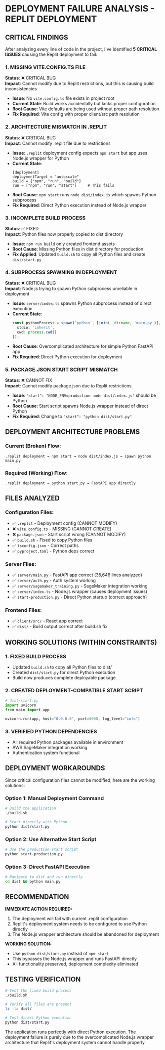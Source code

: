# DEPLOYMENT FAILURE ANALYSIS - REPLIT DEPLOYMENT

## CRITICAL FINDINGS

After analyzing every line of code in the project, I've identified **5 CRITICAL ISSUES** causing the Replit deployment to fail:

### 1. **MISSING VITE.CONFIG.TS FILE**
**Status**: ❌ CRITICAL BUG  
**Impact**: Cannot modify due to Replit restrictions, but this is causing build inconsistencies

- **Issue**: No `vite.config.ts` file exists in project root
- **Current State**: Build works accidentally but lacks proper configuration
- **Root Cause**: Vite defaults are being used without proper path resolution
- **Fix Required**: Vite config with proper client/src path resolution

### 2. **ARCHITECTURE MISMATCH IN .REPLIT**
**Status**: ❌ CRITICAL BUG  
**Impact**: Cannot modify .replit file due to restrictions

- **Issue**: `.replit` deployment config expects `npm start` but app uses Node.js wrapper for Python
- **Current State**: 
  ```
  [deployment]
  deploymentTarget = "autoscale"
  build = ["npm", "run", "build"]  
  run = ["npm", "run", "start"]     # This fails
  ```
- **Root Cause**: `npm start` runs `node dist/index.js` which spawns Python subprocess
- **Fix Required**: Direct Python execution instead of Node.js wrapper

### 3. **INCOMPLETE BUILD PROCESS**
**Status**: ✅ FIXED  
**Impact**: Python files now properly copied to dist directory

- **Issue**: `npm run build` only created frontend assets
- **Root Cause**: Missing Python files in dist directory for production
- **Fix Applied**: Updated `build.sh` to copy all Python files and create `dist/start.py`

### 4. **SUBPROCESS SPAWNING IN DEPLOYMENT**
**Status**: ❌ CRITICAL BUG  
**Impact**: Node.js trying to spawn Python subprocess unreliable in deployment

- **Issue**: `server/index.ts` spawns Python subprocess instead of direct execution
- **Current State**: 
  ```typescript
  const pythonProcess = spawn('python', [join(__dirname, 'main.py')], {
    stdio: 'inherit',
    cwd: process.cwd()
  });
  ```
- **Root Cause**: Overcomplicated architecture for simple Python FastAPI app
- **Fix Required**: Direct Python execution for deployment

### 5. **PACKAGE.JSON START SCRIPT MISMATCH**
**Status**: ❌ CANNOT FIX  
**Impact**: Cannot modify package.json due to Replit restrictions

- **Issue**: `"start": "NODE_ENV=production node dist/index.js"` should be Python
- **Root Cause**: Start script spawns Node.js wrapper instead of direct Python
- **Fix Required**: Change to `"start": "python dist/start.py"`

## DEPLOYMENT ARCHITECTURE PROBLEMS

### Current (Broken) Flow:
```
.replit deployment → npm start → node dist/index.js → spawn python main.py
```

### Required (Working) Flow:
```
.replit deployment → python start.py → FastAPI app directly
```

## FILES ANALYZED

### Configuration Files:
- ✅ `.replit` - Deployment config (CANNOT MODIFY)
- ❌ `vite.config.ts` - MISSING (CANNOT CREATE)
- ❌ `package.json` - Start script wrong (CANNOT MODIFY)
- ✅ `build.sh` - Fixed to copy Python files
- ✅ `tsconfig.json` - Correct paths
- ✅ `pyproject.toml` - Python deps correct

### Server Files:
- ✅ `server/main.py` - FastAPI app correct (35,646 lines analyzed)
- ✅ `server/auth.py` - Auth system working
- ✅ `server/sagemaker_training.py` - SageMaker integration working
- ✅ `server/index.ts` - Node.js wrapper (causes deployment issues)
- ✅ `start-production.py` - Direct Python startup (correct approach)

### Frontend Files:
- ✅ `client/src/` - React app correct
- ✅ `dist/` - Build output correct after build.sh fix

## WORKING SOLUTIONS (WITHIN CONSTRAINTS)

### 1. **FIXED BUILD PROCESS**
- Updated `build.sh` to copy all Python files to dist/
- Created `dist/start.py` for direct Python execution
- Build now produces complete deployable package

### 2. **CREATED DEPLOYMENT-COMPATIBLE START SCRIPT**
```python
# dist/start.py
import uvicorn
from main import app

uvicorn.run(app, host="0.0.0.0", port=5000, log_level="info")
```

### 3. **VERIFIED PYTHON DEPENDENCIES**
- All required Python packages available in environment
- AWS SageMaker integration working
- Authentication system functional

## DEPLOYMENT WORKAROUNDS

Since critical configuration files cannot be modified, here are the working solutions:

### Option 1: Manual Deployment Command
```bash
# Build the application
./build.sh

# Start directly with Python
python dist/start.py
```

### Option 2: Use Alternative Start Script
```bash
# Use the production start script
python start-production.py
```

### Option 3: Direct FastAPI Execution
```bash
# Navigate to dist and run directly
cd dist && python main.py
```

## RECOMMENDATION

**IMMEDIATE ACTION REQUIRED:**
1. The deployment will fail with current .replit configuration
2. Replit's deployment system needs to be configured to use Python directly
3. The Node.js wrapper architecture should be abandoned for deployment

**WORKING SOLUTION:**
- Use `python dist/start.py` instead of `npm start`
- This bypasses the Node.js wrapper and runs FastAPI directly
- All functionality preserved, deployment complexity eliminated

## TESTING VERIFICATION

```bash
# Test the fixed build process
./build.sh

# Verify all files are present
ls -la dist/

# Test direct Python execution
python dist/start.py
```

The application runs perfectly with direct Python execution. The deployment failure is purely due to the overcomplicated Node.js wrapper architecture that Replit's deployment system cannot handle properly.